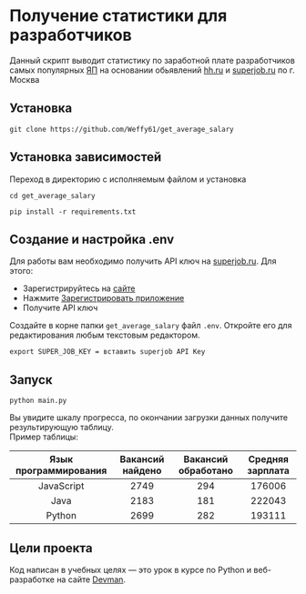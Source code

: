 # Получение статистики для разработчиков
Данный скрипт выводит статистику по заработной плате разработчиков самых популярных [ЯП](https://habr.com/post/310262/) 
на основании обьявлений [hh.ru](https://hh.ru/) и [superjob.ru](https://superjob.ru/) по г. Москва
## Установка
```commandline
git clone https://github.com/Weffy61/get_average_salary
```
## Установка зависимостей
Переход в директорию с исполняемым файлом и установка
```commandline
cd get_average_salary
```
```commandline
pip install -r requirements.txt
```
## Создание и настройка .env
Для работы вам необходимо получить API ключ на [superjob.ru](https://superjob.ru/). 
Для этого:
- Зарегистрируйтесь на [сайте](https://www.superjob.ru/auth/login/?returnUrl=https://api.superjob.ru/register/)
- Нажмите [Зарегистрировать приложение](https://api.superjob.ru/register/)
- Получите  API ключ

Создайте в корне папки `get_average_salary` файл `.env`. Откройте его для редактирования любым текстовым 
редактором.  
```djangourlpath
export SUPER_JOB_KEY = вставить superjob API Key
```
## Запуск
```commandline
python main.py
```
Вы увидите шкалу прогресса, по окончании загрузки данных получите результирующую таблицу.  
Пример таблицы: 

| Язык программирования | Вакансий найдено |  Вакансий обработано  | Средняя зарплата | 
|:---------------------:|:----------------:|:---------------------:|:----------------:|
|      JavaScript       |       2749       |          294          |      176006      | 
|         Java          |       2183       |          181          |      222043      |                  
|        Python         |       2699       |          282          |      193111      |           

## Цели проекта
Код написан в учебных целях — это урок в курсе по Python и веб-разработке на сайте [Devman](https://dvmn.org).
